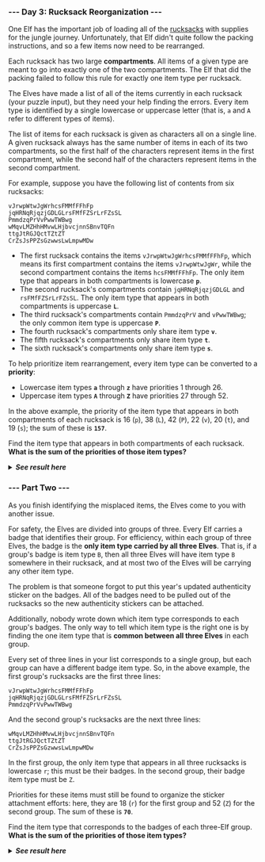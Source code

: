 ﻿### --- Day 3: Rucksack Reorganization ---

One Elf has the important job of loading all of the [rucksacks](https://en.wikipedia.org/wiki/Backpack) with supplies
for the jungle journey. Unfortunately, that Elf didn't quite follow the
packing instructions, and so a few items now need to be rearranged.

Each rucksack has two large **compartments**. All items of a given type are
meant to go into exactly one of the two compartments. The Elf that did the
packing failed to follow this rule for exactly one item type per rucksack.

The Elves have made a list of all of the items currently in each rucksack
(your puzzle input), but they need your help finding the errors. Every item
type is identified by a single lowercase or uppercase letter (that is, `a`
and `A` refer to different types of items).

The list of items for each rucksack is given as characters all on a single
line. A given rucksack always has the same number of items in each of its
two compartments, so the first half of the characters represent items in
the first compartment, while the second half of the characters represent
items in the second compartment.

For example, suppose you have the following list of contents from six 
rucksacks:

	vJrwpWtwJgWrhcsFMMfFFhFp
	jqHRNqRjqzjGDLGLrsFMfFZSrLrFZsSL
	PmmdzqPrVvPwwTWBwg
	wMqvLMZHhHMvwLHjbvcjnnSBnvTQFn
	ttgJtRGJQctTZtZT
	CrZsJsPPZsGzwwsLwLmpwMDw

- The first rucksack contains the items `vJrwpWtwJgWrhcsFMMfFFhFp`, which means its first compartment contains the items `vJrwpWtwJgWr`, while the second compartment contains the items `hcsFMMfFFhFp`. The only item type that appears in both compartments is lowercase **`p`**.
- The second rucksack's compartments contain `jqHRNqRjqzjGDLGL` and `rsFMfFZSrLrFZsSL`. The only item type that appears in both compartments is uppercase **`L`**.
- The third rucksack's compartments contain `PmmdzqPrV` and `vPwwTWBwg`; the only common item type is uppercase **`P`**.
- The fourth rucksack's compartments only share item type **`v`**.
- The fifth rucksack's compartments only share item type **`t`**.
- The sixth rucksack's compartments only share item type **`s`**.

To help prioritize item rearrangement, every item type can be converted to 
a **priority**:

- Lowercase item types **`a`** through **`z`** have priorities 1 through 26.
- Uppercase item types **`A`** through **`Z`** have priorities 27 through 52.

In the above example, the priority of the item type that appears in both
compartments of each rucksack is 16 (`p`), 38 (`L`), 42 (`P`), 22 (`v`), 20 (`t`),
and 19 (`s`); the sum of these is **`157`**.

Find the item type that appears in both compartments of each rucksack. **What
is the sum of the priorities of those item types?**

<details>
  <summary><strong><em>See result here</em></strong></summary>
	Your puzzle answer was <strong><em>7980</em></strong>.
</details>

### --- Part Two ---

As you finish identifying the misplaced items, the Elves come to you with
another issue.

For safety, the Elves are divided into groups of three. Every Elf carries a
badge that identifies their group. For efficiency, within each group of
three Elves, the badge is the **only item type carried by all three Elves**.
That is, if a group's badge is item type `B`, then all three Elves will have
item type `B` somewhere in their rucksack, and at most two of the Elves will
be carrying any other item type.

The problem is that someone forgot to put this year's updated authenticity
sticker on the badges. All of the badges need to be pulled out of the 
rucksacks so the new authenticity stickers can be attached.

Additionally, nobody wrote down which item type corresponds to each group's
badges. The only way to tell which item type is the right one is by finding
the one item type that is **common between all three Elves** in each group.

Every set of three lines in your list corresponds to a single group, but
each group can have a different badge item type. So, in the above example,
the first group's rucksacks are the first three lines:

	vJrwpWtwJgWrhcsFMMfFFhFp
	jqHRNqRjqzjGDLGLrsFMfFZSrLrFZsSL
	PmmdzqPrVvPwwTWBwg

And the second group's rucksacks are the next three lines:

	wMqvLMZHhHMvwLHjbvcjnnSBnvTQFn
	ttgJtRGJQctTZtZT
	CrZsJsPPZsGzwwsLwLmpwMDw

In the first group, the only item type that appears in all three rucksacks
is lowercase `r`; this must be their badges. In the second group, their badge
item type must be `Z`.

Priorities for these items must still be found to organize the sticker
attachment efforts: here, they are 18 (`r`) for the first group and 52 (`Z`)
for the second group. The sum of these is **`70`**.

Find the item type that corresponds to the badges of each three-Elf group.
**What is the sum of the priorities of those item types?**

<details>
  <summary><strong><em>See result here</em></strong></summary>
	Your puzzle answer was <strong><em>2881</em></strong>.
</details>